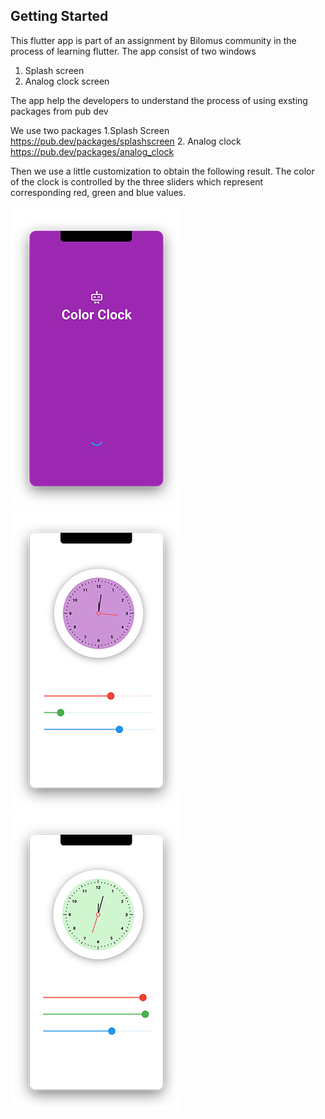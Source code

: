 

## Getting Started

This flutter app is part of an assignment by Bilomus community in the process of learning flutter.
The app consist of two windows

1. Splash screen
2. Analog clock screen

The app help the developers to understand the process of using exsting packages from pub dev

We use two packages
1.Splash Screen https://pub.dev/packages/splashscreen
2. Analog clock https://pub.dev/packages/analog_clock

Then we use a little customization to obtain the following result. The color of the clock is controlled by the three sliders which represent corresponding red, green and blue values.

![alt text](https://github.com/maheshmv666/Assets/blob/main/colorclock/splash.png)
![alt text](https://github.com/maheshmv666/Assets/blob/main/colorclock/first.png)
![alt text](https://github.com/maheshmv666/Assets/blob/main/colorclock/second.png)


